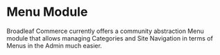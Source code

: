 # Menu Module

Broadleaf Commerce currently offers a community abstraction Menu module that allows managing Categories and Site Navigation in
terms of Menus in the Admin much easier. 

